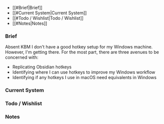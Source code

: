 - [[#Brief|Brief]]
- [[#Current System|Current System]]
- [[#Todo / Wishlist|Todo / Wishlist]]
- [[#Notes|Notes]]



### Brief

Absent KBM I don't have a good hotkey setup for my Windows machine. However, I'm getting there. For the most part, there are three avenues to be concerned with:
- Replicating Obsidian hotkeys
- Identifying where I can use hotkeys to improve my Windows workflow
- Identifying if any hotkeys I use in macOS need equivalents in Windows


### Current System


### Todo / Wishlist



### Notes